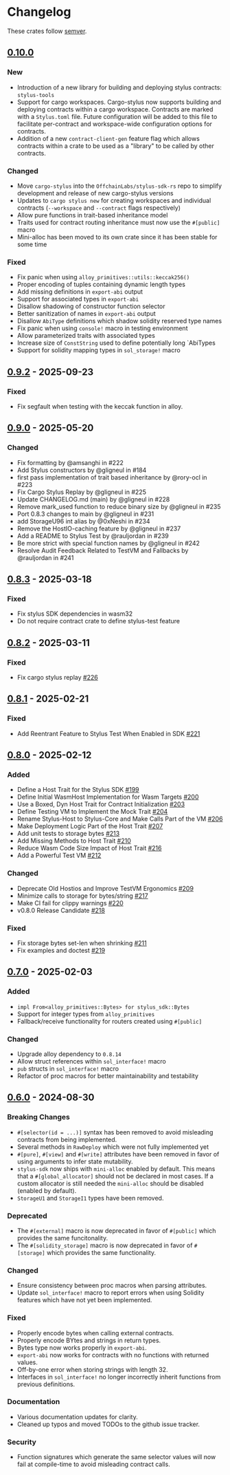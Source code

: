# Changelog

These crates follow [semver](https://semver.org).

## [0.10.0](https://github.com/OffchainLabs/stylus-sdk-rs/releases/tag/v0.10.0)

### New

- Introduction of a new library for building and deploying stylus contracts: `stylus-tools`
- Support for cargo workspaces. Cargo-stylus now supports building and deploying contracts within a cargo workspace. Contracts are marked with a `Stylus.toml` file. Future configuration will be added to this file to facilitate per-contract and workspace-wide configuration options for contracts.
- Addition of a new `contract-client-gen` feature flag which allows contracts within a crate to be used as a "library" to be called by other contracts.

### Changed

- Move `cargo-stylus` into the `OffchainLabs/stylus-sdk-rs` repo to simplify development and release of new cargo-stylus versions
- Updates to `cargo stylus new` for creating workspaces and individual contracts (`--workspace` and `--contract` flags respectively)
- Allow pure functions in trait-based inheritance model
- Traits used for contract routing inheritance must now use the `#[public]` macro
- Mini-alloc has been moved to its own crate since it has been stable for some time

### Fixed

- Fix panic when using `alloy_primitives::utils::keccak256()`
- Proper encoding of tuples containing dynamic length types
- Add missing definitions in `export-abi` output
- Support for associated types in `export-abi`
- Disallow shadowing of constructor function selector
- Better sanitization of names in `export-abi` output
- Disallow `AbiType` definitions which shadow solidity reserved type names
- Fix panic when using `console!` macro in testing environment
- Allow parameterized traits with associated types
- Increase size of `ConstString` used to define potentially long `AbiTypes
- Support for solidity mapping types in `sol_storage!` macro

## [0.9.2](https://github.com/OffchainLabs/stylus-sdk-rs/releases/tag/v0.9.2) - 2025-09-23

### Fixed

- Fix segfault when testing with the keccak function in alloy.

## [0.9.0](https://github.com/OffchainLabs/stylus-sdk-rs/releases/tag/v0.9.0) - 2025-05-20

### Changed

- Fix formatting by @amsanghi in #222
- Add Stylus constructors by @gligneul in #184
- first pass implementation of trait based inheritance by @rory-ocl in #223
- Fix Cargo Stylus Replay by @gligneul in #225
- Update CHANGELOG.md (main) by @gligneul in #228
- Remove mark_used function to reduce binary size by @gligneul in #235
- Port 0.8.3 changes to main by @gligneul in #231
- add StorageU96 int alias by @0xNeshi in #234
- Remove the HostIO-caching feature by @gligneul in #237
- Add a README to Stylus Test by @rauljordan in #239
- Be more strict with special function names by @gligneul in #242
- Resolve Audit Feedback Related to TestVM and Fallbacks by @rauljordan in #241

## [0.8.3](https://github.com/OffchainLabs/stylus-sdk-rs/releases/tag/v0.8.3) - 2025-03-18

### Fixed

- Fix stylus SDK dependencies in wasm32
- Do not require contract crate to define stylus-test feature

## [0.8.2](https://github.com/OffchainLabs/stylus-sdk-rs/releases/tag/v0.8.2) - 2025-03-11

### Fixed

- Fix cargo stylus replay [#226](https://github.com/OffchainLabs/stylus-sdk-rs/pull/226)

## [0.8.1](https://github.com/OffchainLabs/stylus-sdk-rs/releases/tag/v0.8.1) - 2025-02-21

### Fixed

- Add Reentrant Feature to Stylus Test When Enabled in SDK [#221](https://github.com/OffchainLabs/stylus-sdk-rs/pull/221)

## [0.8.0](https://github.com/OffchainLabs/stylus-sdk-rs/releases/tag/v0.8.0) - 2025-02-12

### Added

- Define a Host Trait for the Stylus SDK [#199](https://github.com/OffchainLabs/stylus-sdk-rs/pull/199)
- Define Initial WasmHost Implementation for Wasm Targets [#200](https://github.com/OffchainLabs/stylus-sdk-rs/pull/200)
- Use a Boxed, Dyn Host Trait for Contract Initialization [#203](https://github.com/OffchainLabs/stylus-sdk-rs/pull/203)
- Define Testing VM to Implement the Mock Trait [#204](https://github.com/OffchainLabs/stylus-sdk-rs/pull/204)
- Rename Stylus-Host to Stylus-Core and Make Calls Part of the VM [#206](https://github.com/OffchainLabs/stylus-sdk-rs/pull/206)
- Make Deployment Logic Part of the Host Trait [#207](https://github.com/OffchainLabs/stylus-sdk-rs/pull/207)
- Add unit tests to storage bytes [#213](https://github.com/OffchainLabs/stylus-sdk-rs/pull/213)
- Add Missing Methods to Host Trait [#210](https://github.com/OffchainLabs/stylus-sdk-rs/pull/210)
- Reduce Wasm Code Size Impact of Host Trait [#216](https://github.com/OffchainLabs/stylus-sdk-rs/pull/216)
- Add a Powerful Test VM [#212](https://github.com/OffchainLabs/stylus-sdk-rs/pull/212)

### Changed

- Deprecate Old Hostios and Improve TestVM Ergonomics [#209](https://github.com/OffchainLabs/stylus-sdk-rs/pull/209)
- Minimize calls to storage for bytes/string [#217](https://github.com/OffchainLabs/stylus-sdk-rs/pull/217)
- Make CI fail for clippy warnings [#220](https://github.com/OffchainLabs/stylus-sdk-rs/pull/220)
- v0.8.0 Release Candidate [#218](https://github.com/OffchainLabs/stylus-sdk-rs/pull/218)

### Fixed

- Fix storage bytes set-len when shrinking [#211](https://github.com/OffchainLabs/stylus-sdk-rs/pull/211)
- Fix examples and doctest [#219](https://github.com/OffchainLabs/stylus-sdk-rs/pull/219)

## [0.7.0](https://github.com/OffchainLabs/stylus-sdk-rs/releases/tag/v0.7.0) - 2025-02-03

### Added

- `impl From<alloy_primitives::Bytes> for stylus_sdk::Bytes`
- Support for integer types from `alloy_primitives`
- Fallback/receive functionality for routers created using `#[public]`

### Changed

- Upgrade alloy dependency to `0.8.14`
- Allow struct references within `sol_interface!` macro
- `pub` structs in `sol_interface!` macro
- Refactor of proc macros for better maintainability and testability


## [0.6.0](https://github.com/OffchainLabs/stylus-sdk-rs/releases/tag/v0.6.0) - 2024-08-30

### Breaking Changes

- `#[selector(id = ...)]` syntax has been removed to avoid misleading contracts
  from being implemented.
- Several methods in `RawDeploy` which were not fully implemented yet
- `#[pure]`, `#[view]` and `#[write]` attributes have been removed in favor of
  using arguments to infer state mutability.
- `stylus-sdk` now ships with `mini-alloc` enabled by default. This means that
  a `#[global_allocator]` should not be declared in most cases. If a custom
  allocator is still needed the `mini-alloc` should be disabled (enabled by
  default).
- `StorageU1` and `StorageI1` types have been removed.

### Deprecated

- The `#[external]` macro is now deprecated in favor of `#[public]` which
  provides the same funcitonality.
- The `#[solidity_storage]` macro is now deprecated in favor of `#[storage]`
  which provides the same functionality.

### Changed

- Ensure consistency between proc macros when parsing attributes.
- Update `sol_interface!` macro to report errors when using Solidity features
  which have not yet been implemented.

### Fixed

- Properly encode bytes when calling external contracts.
- Properly encode BYtes and strings in return types.
- Bytes type now works properly in `export-abi`.
- `export-abi` now works for contracts with no functions with returned values.
- Off-by-one error when storing strings with length 32.
- Interfaces in `sol_interface!` no longer incorrectly inherit functions from
  previous definitions.

### Documentation

- Various documentation updates for clarity.
- Cleaned up typos and moved TODOs to the github issue tracker.

### Security

- Function signatures which generate the same selector values will now fail
  at compile-time to avoid misleading contract calls.
